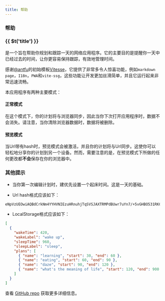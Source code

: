 ```yaml
---
title: 帮助
---
```


<div class="text-center">
  <div i-carbon-help class="text-4xl -mb-6 m-auto" />
  <h3>帮助</h3>
</div>

<h3 class="inline mr2" >{{ $t('title') }}</h3><div i-the-my-day class="icon-btn ml1 mr2 my-c-primary inline-block"/>是一个旨在帮助你规划和跟踪一天的网络应用程序。它的主要目的是提醒你一天中已经过去的时间，让你更容易保持跟踪，有效地管理时间。

感谢[@antfu](https://github.com/antfu)的初始模板[Vitesse](https://github.com/antfu/vitesse)，它提供了非常多令人惊喜功能，例如`markdown page`，`I18n`，`PWA`和`vite-ssg`，这些功能让开发更加丝滑简单，并且它运行起来非常迅速流畅。

本应用程序有两种主要模式：

#### 正常模式

在这个模式下，你的计划将与浏览器同步，因此当你下次打开应用程序时，数据不会消失。请注意，当你清除浏览器数据时，数据将被删除。

#### 预览模式

当Url带有hash时，预览模式会被激活，并且你的计划将与Url同步。这使你可以轻松地分享你的计划到另一个设备。然而，需要注意的是，在预览模式下所做的任何更改都**不会**保存在你的浏览器中。

### 其他提示

- 当你第一次编辑计划时，建优先设置一个起床时间。这是一天的基础。

- Url hash格式应该如下：

```txt
eNpVzUEOwiAQBdCrkNm4YYHVNIEzuHRnuhjTqSVSJAXTRMPdBUwr7uYn7/+5vGHBO531RKCOjeAlnvBKBlS52dMBB2+I3FfJNqmSV1ZCQs6g9aDSpsUswRDOVttbHgg4B1CH1CXbg2pF5JsjDH8qfyhK1qrHF/2MXM2+qdEyYth5FkZiE2F+zh4DM3qoqqmx7YvYxe4DkaNR8w==
```

- LocalStorage格式应该如下：

```json
[
  {
    "wakeTime": 420,
    "wakeLabel": "wake up",
    "sleepTime": 960,
    "sleepLabel": "sleep",
    "plans": [
      { "name": "learning", "start": 30, "end": 60 },
      { "name": "eating", "start": 60, "end": 90 },
      { "name": "daze", "start": 90, "end": 120 },
      { "name": "what's the meaning of life", "start": 120, "end": 900 }
    ]
  }
]
```

查看 [GitHub repo](https://github.com/antfu/vitesse) 获取更多详细信息。
